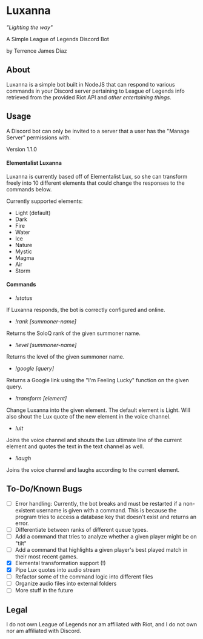 # Luxanna

*"Lighting the way"*

A Simple League of Legends Discord Bot

by Terrence James Diaz

## About

Luxanna is a simple bot built in NodeJS that can respond to various commands 
in your Discord server pertaining to League of Legends info retrieved from the
provided Riot API and *other entertaining things*.

## Usage

A Discord bot can only be invited to a server that a user has the "Manage Server"
permissions with. 

Version 1.1.0

#### Elementalist Luxanna
Luxanna is currently based off of Elementalist Lux, so she can transform freely into
10 different elements that could change the responses to the commands below. 

Currently supported elements:
- Light (default)
- Dark
- Fire
- Water
- Ice
- Nature
- Mystic
- Magma
- Air
- Storm

#### Commands 

- *!status*

If Luxanna responds, the bot is correctly configured and online.

- *!rank [summoner-name]*

Returns the SoloQ rank of the given summoner name.

- *!level [summoner-name]*

Returns the level of the given summoner name.

- *!google [query]*

Returns a Google link using the "I'm Feeling Lucky" function on the given query.

- *!transform [element]*

Change Luxanna into the given element. The default element is Light. Will also
shout the Lux quote of the new element in the voice channel. 

- *!ult*

Joins the voice channel and shouts the Lux ultimate line of the current element and 
quotes the text in the text channel as well.

- *!laugh*

Joins the voice channel and laughs according to the current element.



## To-Do/Known Bugs

- [ ] Error handling: Currently, the bot breaks and must be restarted if a non-existent
username is given with a command. This is because the program tries to access a database
key that doesn't exist and returns an error. 
- [ ] Differentiate between ranks of different queue types.
- [ ] Add a command that tries to analyze whether a given player might be on "tilt"
- [ ] Add a command that highlights a given player's best played match in their most recent games.
- [x] Elemental transformation support (!)
- [x] Pipe Lux quotes into audio stream
- [ ] Refactor some of the command logic into different files
- [ ] Organize audio files into external folders
- [ ] More stuff in the future

## Legal

I do not own League of Legends nor am affiliated with Riot, and I do not own nor am affiliated with Discord. 
